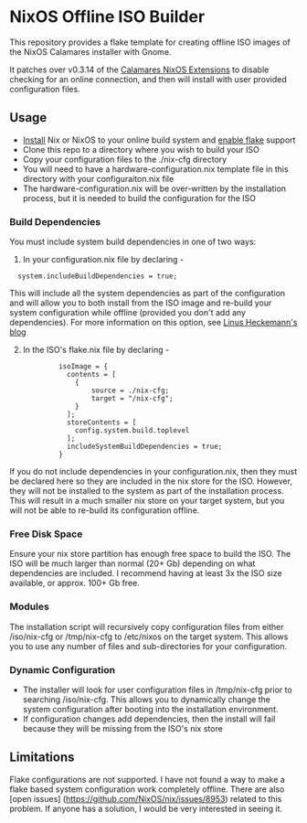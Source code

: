 # NixOS Offline ISO Builder
This repository provides a flake template for creating offline ISO images of the
NixOS Calamares installer with Gnome. 

It patches over v0.3.14 of the [Calamares NixOS Extensions](https://github.com/NixOS/calamares-nixos-extensions/tree/calamares)
to disable checking for an online connection, and then will install with user
provided configuration files.

## Usage
- [Install](https://nixos.org/download#download-nix) Nix or NixOS to your online build system and [enable flake](https://nixos.wiki/wiki/Flakes) support
- Clone this repo to a directory where you wish to build your ISO
- Copy your configuration files to the ./nix-cfg directory
- You will need to have a hardware-configuration.nix template file in this directory with your configuraiton.nix file
- The hardware-configuration.nix will be over-written by the installation process,
but it is needed to build the configuration for the ISO

### Build Dependencies
You must include system build dependencies in one of two ways:
1. In your configuration.nix file by declaring - 
```
  system.includeBuildDependencies = true;
```
This will include all the system dependencies as part of the configuration and
will allow you to both install from the ISO image and re-build your system 
configuration while offline (provided you don't add any dependencies). For more
information on this option, see [Linus Heckemann's blog](https://linus.schreibt.jetzt/posts/include-build-dependencies.html)

2. In the ISO's flake.nix file by declaring -
```
            isoImage = {
              contents = [
                {
                    source = ./nix-cfg;
                    target = "/nix-cfg";
                }
              ];
              storeContents = [ 
                config.system.build.toplevel
              ];
              includeSystemBuildDependencies = true;
            }
```
If you do not include dependencies in your configuration.nix, then they must
be declared here so they are included in the nix store for the ISO. However,
they will not be installed to the system as part of the installation process.
This will result in a much smaller nix store on your target system, but you will
not be able to re-build its configuration offline.

### Free Disk Space
Ensure your nix store partition has enough free space to build the ISO.
The ISO will be much larger than normal (20+ Gb) depending on what dependencies are included.
I recommend having at least 3x the ISO size available, or approx. 100+ Gb free.

### Modules
The installation script will recursively copy configuration files from either
/iso/nix-cfg or /tmp/nix-cfg to /etc/nixos on the target system. This allows
you to use any number of files and sub-directories for your configuration.

### Dynamic Configuration
- The installer will look for user configuration files in /tmp/nix-cfg prior to
searching /iso/nix-cfg. This allows you to dynamically change the system configuration
after booting into the installation environment.
- If configuration changes add dependencies, then the install will fail because
they will be missing from the ISO's nix store

## Limitations
Flake configurations are not supported. I have not found a way to make a flake
based system configuration work completely offline. There are also [open issues]
(https://github.com/NixOS/nix/issues/8953) related to this problem. If anyone
has a solution, I would be very interested in seeing it.
